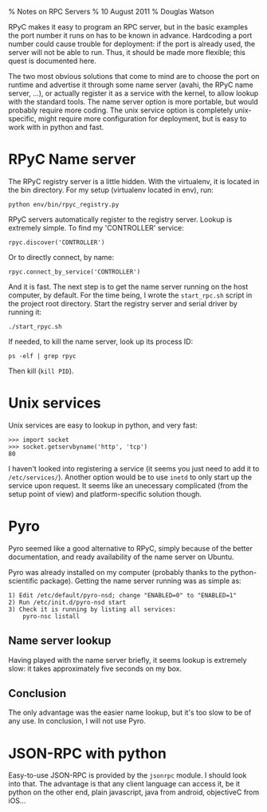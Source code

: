 % Notes on RPC Servers
% 10 August 2011
% Douglas Watson

RPyC makes it easy to program an RPC server, but in the basic examples the port number it runs on has to be known in advance. Hardcoding a port number could cause trouble for deployment: if the port is already used, the server will not be able to run. Thus, it should be made more flexible; this quest is documented here.

The two most obvious solutions that come to mind are to choose the port on runtime and advertise it through some name server (avahi, the RPyC name server, ...), or actually register it as a service with the kernel, to allow lookup with the standard tools. The name server option is more portable, but would probably require more coding. The unix service option is completely unix-specific, might require more configuration for deployment, but is easy to work with in python and fast.

RPyC Name server
================

The RPyC registry server is a little hidden. With the virtualenv, it is located in the bin directory. For my setup (virtualenv located in env), run:

	python env/bin/rpyc_registry.py

RPyC servers automatically register to the registry server. Lookup is extremely simple. To find my 'CONTROLLER' service:

	rpyc.discover('CONTROLLER')

Or to directly connect, by name:

	rpyc.connect_by_service('CONTROLLER')

And it is fast. The next step is to get the name server running on the host computer, by default. For the time being, I wrote the `start_rpc.sh` script in the project root directory. Start the registry server and serial driver by running it:

	./start_rpyc.sh

If needed, to kill the name server, look up its process ID:

	ps -elf | grep rpyc

Then kill (`kill PID`).

Unix services
=============

Unix services are easy to lookup in python, and very fast:
	
	>>> import socket
	>>> socket.getservbyname('http', 'tcp')
	80

I haven't looked into registering a service (it seems you just need to add it to `/etc/services/`). Another option would be to use `inetd` to only start up the service upon request. It seems like an unecessary complicated (from the setup point of view) and platform-specific solution though.

Pyro
====

Pyro seemed like a good alternative to RPyC, simply because of the better documentation, and ready availability of the name server on Ubuntu.

Pyro was already installed on my computer (probably thanks to the python-scientific package). Getting the name server running was as simple as:

	1) Edit /etc/default/pyro-nsd; change "ENABLED=0" to "ENABLED=1"
	2) Run /etc/init.d/pyro-nsd start
	3) Check it is running by listing all services:
		pyro-nsc listall

Name server lookup
------------------

Having played with the name server briefly, it seems lookup is extremely slow: it takes approximately five seconds on my box.

Conclusion
----------

The only advantage was the easier name lookup, but it's too slow to be of any use. In conclusion, I will not use Pyro.

JSON-RPC with python
=====================

Easy-to-use JSON-RPC is provided by the `jsonrpc` module. I should look into that. The advantage is that any client language can access it, be it python on the other end, plain javascript, java from android, objectiveC from iOS...
